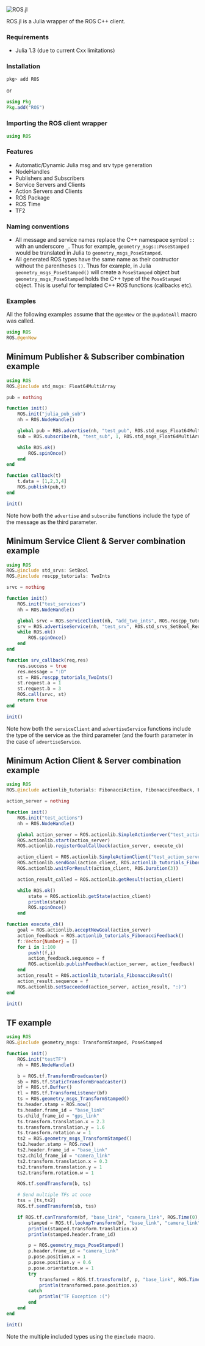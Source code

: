 ![ROS.jl](docs/src/assets/logo.png)

ROS.jl is a Julia wrapper of the ROS C++ client.

### Requirements
* Julia 1.3 (due to current Cxx limitations)

### Installation
```julia
pkg> add ROS
```
or
```julia
using Pkg
Pkg.add("ROS")
```
### Importing the ROS client wrapper
```julia
using ROS
```

### Features
* Automatic/Dynamic Julia msg and srv type generation
* NodeHandles
* Publishers and Subscribers
* Service Servers and Clients
* Action Servers and Clients
* ROS Package
* ROS Time
* TF2

### Naming conventions
* All message and service names replace the C++ namespace symbol `::` with an underscore `_`. Thus for example, `geometry_msgs::PoseStamped` would be translated in Julia to `geometry_msgs_PoseStamped`.
* All generated ROS types have the same name as their contructor without the parentheses `()`. Thus for example, in Julia `geometry_msgs_PoseStamped()` will create a `PoseStamped` object but `geometry_msgs_PoseStamped` holds the C++ type of the `PoseStamped` object. This is useful for templated C++ ROS functions (callbacks etc).

### Examples

All the following examples assume that the `@genNew` or the `@updateAll` macro was called.

```julia
using ROS
ROS.@genNew
```

## Minimum Publisher & Subscriber combination example
```julia
using ROS
ROS.@include std_msgs: Float64MultiArray

pub = nothing

function init()
    ROS.init("julia_pub_sub")
    nh = ROS.NodeHandle()

    global pub = ROS.advertise(nh, "test_pub", ROS.std_msgs_Float64MultiArray, 1)
    sub = ROS.subscribe(nh, "test_sub", 1, ROS.std_msgs_Float64MultiArray, callback)

    while ROS.ok()
        ROS.spinOnce()
    end
end

function callback(t)
    t.data = [1,2,3,4]
    ROS.publish(pub,t)
end

init()
```
Note how both the `advertise` and `subscribe` functions include the type of the message as the third parameter.

## Minimum Service Client & Server combination example
```julia
using ROS
ROS.@include std_srvs: SetBool
ROS.@include roscpp_tutorials: TwoInts 

srvc = nothing

function init()
    ROS.init("test_services")
    nh = ROS.NodeHandle()

    global srvc = ROS.serviceClient(nh, "add_two_ints", ROS.roscpp_tutorials_TwoInts);
    srv = ROS.advertiseService(nh, "test_srv", ROS.std_srvs_SetBool_Request, ROS.std_srvs_SetBool_Response, srv_callback)
    while ROS.ok()
        ROS.spinOnce()
    end
end

function srv_callback(req,res)
    res.success = true
    res.message = ":D"
    st = ROS.roscpp_tutorials_TwoInts()
    st.request.a = 1
    st.request.b = 3
    ROS.call(srvc, st)
    return true
end

init()
```
Note how both the `serviceClient` and `advertiseService` functions include the type of the service as the third parameter (and the fourth parameter in the case of `advertiseService`.

## Minimum Action Client & Server combination example
```julia
using ROS
ROS.@include actionlib_tutorials: FibonacciAction, FibonacciFeedback, FibonacciResult, FibonacciGoal

action_server = nothing

function init()
    ROS.init("test_actions")
    nh = ROS.NodeHandle()

    global action_server = ROS.actionlib.SimpleActionServer("test_action_server", ROS.actionlib_tutorials_FibonacciAction)
    ROS.actionlib.start(action_server)
    ROS.actionlib.registerGoalCallback(action_server, execute_cb)

    action_client = ROS.actionlib.SimpleActionClient("test_action_server", ROS.actionlib_tutorials_FibonacciAction)
    ROS.actionlib.sendGoal(action_client, ROS.actionlib_tutorials_FibonacciGoal())
    ROS.actionlib.waitForResult(action_client, ROS.Duration(3))

    action_result_called = ROS.actionlib.getResult(action_client)

    while ROS.ok()
        state = ROS.actionlib.getState(action_client)
        println(state)
        ROS.spinOnce()
    end

function execute_cb()
    goal = ROS.actionlib.acceptNewGoal(action_server)
    action_feedback = ROS.actionlib_tutorials_FibonacciFeedback()
    f::Vector{Number} = []
    for i in 1:100
        push!(f,i)
        action_feedback.sequence = f
        ROS.actionlib.publishFeedback(action_server, action_feedback)
    end
    action_result = ROS.actionlib_tutorials_FibonacciResult()
    action_result.sequence = f
    ROS.actionlib.setSucceeded(action_server, action_result, ":)")
end

init()
```

## TF example
```julia
using ROS
ROS.@include geometry_msgs: TransformStamped, PoseStamped

function init()
    ROS.init("testTF")
    nh = ROS.NodeHandle()

    b = ROS.tf.TransformBroadcaster()
    sb = ROS.tf.StaticTransformBroadcaster()
    bf = ROS.tf.Buffer()
    tl = ROS.tf.TransformListener(bf)
    ts = ROS.geometry_msgs_TransformStamped()
    ts.header.stamp = ROS.now()
    ts.header.frame_id = "base_link"
    ts.child_frame_id = "gps_link"
    ts.transform.translation.x = 2.3
    ts.transform.translation.y = 1.6
    ts.transform.rotation.w = 1
    ts2 = ROS.geometry_msgs_TransformStamped()
    ts2.header.stamp = ROS.now()
    ts2.header.frame_id = "base_link"
    ts2.child_frame_id = "camera_link"
    ts2.transform.translation.x = 0.3
    ts2.transform.translation.y = 1
    ts2.transform.rotation.w = 1

    ROS.tf.sendTransform(b, ts)

    # Send multiple TFs at once
    tss = [ts,ts2]
    ROS.tf.sendTransform(sb, tss)

    if ROS.tf.canTransform(bf, "base_link", "camera_link", ROS.Time(0), ROS.Duration(1))
        stamped = ROS.tf.lookupTransform(bf, "base_link", "camera_link", ROS.Time(0), ROS.Duration(1))
        println(stamped.transform.translation.x)
        println(stamped.header.frame_id)

        p = ROS.geometry_msgs_PoseStamped()
        p.header.frame_id = "camera_link"
        p.pose.position.x = 1
        p.pose.position.y = 0.6
        p.pose.orientation.w = 1
        try
            transformed = ROS.tf.transform(bf, p, "base_link", ROS.Time(0), "gps_link", ROS.Duration(1))
            println(transformed.pose.position.x)
        catch
            println("TF Exception :(")
        end
    end
end

init()
```
Note the multiple included types using the `@include` macro.

